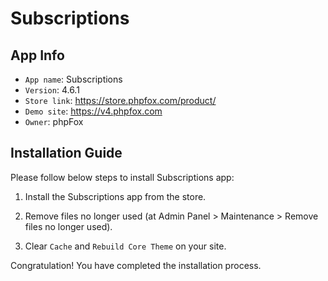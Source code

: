 # Subscriptions

## App Info

- `App name`: Subscriptions
- `Version`: 4.6.1
- `Store link`: https://store.phpfox.com/product/
- `Demo site`: https://v4.phpfox.com
- `Owner`: phpFox

## Installation Guide

Please follow below steps to install Subscriptions app:

1. Install the Subscriptions app from the store.

2. Remove files no longer used (at Admin Panel > Maintenance > Remove files no longer used).

3. Clear `Cache` and `Rebuild Core Theme` on your site.

Congratulation! You have completed the installation process.